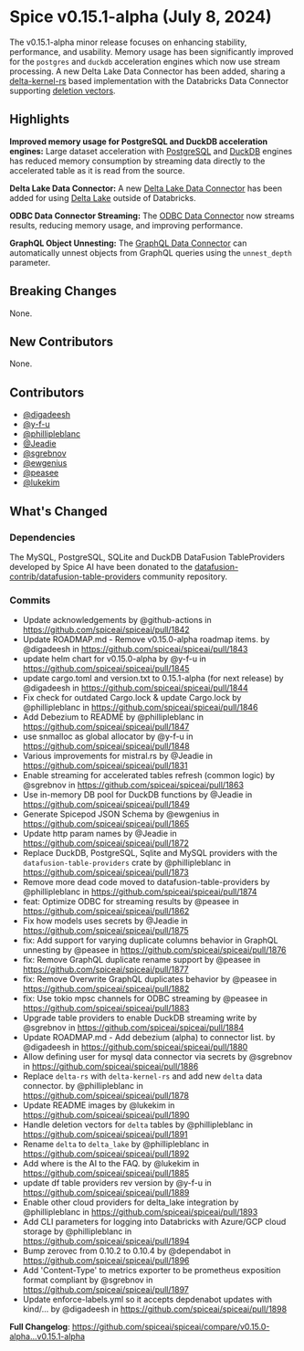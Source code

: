 # Spice v0.15.1-alpha (July 8, 2024)

The v0.15.1-alpha minor release focuses on enhancing stability, performance, and usability. Memory usage has been significantly improved for the `postgres` and `duckdb` acceleration engines which now use stream processing. A new Delta Lake Data Connector has been added, sharing a [delta-kernel-rs](https://github.com/delta-incubator/delta-kernel-rs) based implementation with the Databricks Data Connector supporting [deletion vectors](https://docs.delta.io/latest/delta-deletion-vectors.html).

## Highlights

**Improved memory usage for PostgreSQL and DuckDB acceleration engines:** Large dataset acceleration with [PostgreSQL](https://docs.spiceai.org/data-accelerators/postgres) and [DuckDB](https://docs.spiceai.org/data-accelerators/duckdb) engines has reduced memory consumption by streaming data directly to the accelerated table as it is read from the source.

**Delta Lake Data Connector:** A new [Delta Lake Data Connector](https://docs.spiceai.org/data-connectors/delta-lake) has been added for using [Delta Lake](https://delta.io/) outside of Databricks.

**ODBC Data Connector Streaming:** The [ODBC Data Connector](https://docs.spiceai.org/data-connectors/odbc) now streams results, reducing memory usage, and improving performance.

**GraphQL Object Unnesting:** The [GraphQL Data Connector](https://docs.spiceai.org/data-connectors/graphql) can automatically unnest objects from GraphQL queries using the `unnest_depth` parameter.

## Breaking Changes

None.

## New Contributors

None.

## Contributors

- [@digadeesh](https://github.com/digadeesh)
- [@y-f-u](https://github.com/y-f-u)
- [@phillipleblanc](https://github.com/phillipleblanc)
- [@Jeadie](https://github.com/Jeadie)
- [@sgrebnov](https://github.com/sgrebnov)
- [@ewgenius](https://github.com/ewgenius)
- [@peasee](https://github.com/peasee)
- [@lukekim](https://github.com/lukekim)

## What's Changed

### Dependencies

The MySQL, PostgreSQL, SQLite and DuckDB DataFusion TableProviders developed by Spice AI have been donated to the [datafusion-contrib/datafusion-table-providers](https://github.com/datafusion-contrib/datafusion-table-providers) community repository.

### Commits

- Update acknowledgements by @github-actions in https://github.com/spiceai/spiceai/pull/1842
- Update ROADMAP.md - Remove v0.15.0-alpha roadmap items. by @digadeesh in https://github.com/spiceai/spiceai/pull/1843
- update helm chart for v0.15.0-alpha by @y-f-u in https://github.com/spiceai/spiceai/pull/1845
- update cargo.toml and version.txt to 0.15.1-alpha (for next release) by @digadeesh in https://github.com/spiceai/spiceai/pull/1844
- Fix check for outdated Cargo.lock & update Cargo.lock by @phillipleblanc in https://github.com/spiceai/spiceai/pull/1846
- Add Debezium to README by @phillipleblanc in https://github.com/spiceai/spiceai/pull/1847
- use snmalloc as global allocator by @y-f-u in https://github.com/spiceai/spiceai/pull/1848
- Various improvements for mistral.rs by @Jeadie in https://github.com/spiceai/spiceai/pull/1831
- Enable streaming for accelerated tables refresh (common logic) by @sgrebnov in https://github.com/spiceai/spiceai/pull/1863
- Use in-memory DB pool for DuckDB functions by @Jeadie in https://github.com/spiceai/spiceai/pull/1849
- Generate Spicepod JSON Schema by @ewgenius in https://github.com/spiceai/spiceai/pull/1865
- Update http param names by @Jeadie in https://github.com/spiceai/spiceai/pull/1872
- Replace DuckDB, PostgreSQL, Sqlite and MySQL providers with the `datafusion-table-providers` crate by @phillipleblanc in https://github.com/spiceai/spiceai/pull/1873
- Remove more dead code moved to datafusion-table-providers by @phillipleblanc in https://github.com/spiceai/spiceai/pull/1874
- feat: Optimize ODBC for streaming results by @peasee in https://github.com/spiceai/spiceai/pull/1862
- Fix how models uses secrets by @Jeadie in https://github.com/spiceai/spiceai/pull/1875
- fix: Add support for varying duplicate columns behavior in GraphQL unnesting by @peasee in https://github.com/spiceai/spiceai/pull/1876
- fix: Remove GraphQL duplicate rename support by @peasee in https://github.com/spiceai/spiceai/pull/1877
- fix: Remove Overwrite GraphQL duplicates behavior by @peasee in https://github.com/spiceai/spiceai/pull/1882
- fix: Use tokio mpsc channels for ODBC streaming by @peasee in https://github.com/spiceai/spiceai/pull/1883
- Upgrade table providers to enable DuckDB streaming write by @sgrebnov in https://github.com/spiceai/spiceai/pull/1884
- Update ROADMAP.md - Add debezium (alpha) to connector list. by @digadeesh in https://github.com/spiceai/spiceai/pull/1880
- Allow defining user for mysql data connector via secrets by @sgrebnov in https://github.com/spiceai/spiceai/pull/1886
- Replace `delta-rs` with `delta-kernel-rs` and add new `delta` data connector. by @phillipleblanc in https://github.com/spiceai/spiceai/pull/1878
- Update README images by @lukekim in https://github.com/spiceai/spiceai/pull/1890
- Handle deletion vectors for `delta` tables by @phillipleblanc in https://github.com/spiceai/spiceai/pull/1891
- Rename `delta` to `delta_lake` by @phillipleblanc in https://github.com/spiceai/spiceai/pull/1892
- Add where is the AI to the FAQ. by @lukekim in https://github.com/spiceai/spiceai/pull/1885
- update df table providers rev version by @y-f-u in https://github.com/spiceai/spiceai/pull/1889
- Enable other cloud providers for delta_lake integration by @phillipleblanc in https://github.com/spiceai/spiceai/pull/1893
- Add CLI parameters for logging into Databricks with Azure/GCP cloud storage by @phillipleblanc in https://github.com/spiceai/spiceai/pull/1894
- Bump zerovec from 0.10.2 to 0.10.4 by @dependabot in https://github.com/spiceai/spiceai/pull/1896
- Add 'Content-Type' to metrics exporter to be prometheus exposition format compliant by @sgrebnov in https://github.com/spiceai/spiceai/pull/1897
- Update enforce-labels.yml so it accepts depdenabot updates with kind/… by @digadeesh in https://github.com/spiceai/spiceai/pull/1898


**Full Changelog**: https://github.com/spiceai/spiceai/compare/v0.15.0-alpha...v0.15.1-alpha
